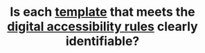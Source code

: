 ---
title: Is each [template](#template) that meets the [digital accessibility rules](#digital-accessibility-rules) clearly identifiable?
---